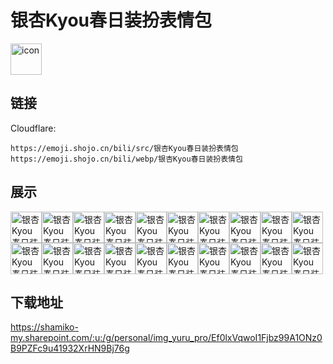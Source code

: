 # 银杏Kyou春日装扮表情包
<img src="https://emoji.shojo.cn/bili/src/银杏Kyou春日装扮表情包/icon.png" width="50" height="50" alt="icon">

## 链接
Cloudflare:
```
https://emoji.shojo.cn/bili/src/银杏Kyou春日装扮表情包
https://emoji.shojo.cn/bili/webp/银杏Kyou春日装扮表情包
```
## 展示
<img src="https://emoji.shojo.cn/bili/src/银杏Kyou春日装扮表情包/银杏Kyou春日装扮表情包-哈？.png" width="50" height="50" alt="银杏Kyou春日装扮表情包-哈？"><img src="https://emoji.shojo.cn/bili/src/银杏Kyou春日装扮表情包/银杏Kyou春日装扮表情包-啊对对对.png" width="50" height="50" alt="银杏Kyou春日装扮表情包-啊对对对"><img src="https://emoji.shojo.cn/bili/src/银杏Kyou春日装扮表情包/银杏Kyou春日装扮表情包-高兴.png" width="50" height="50" alt="银杏Kyou春日装扮表情包-高兴"><img src="https://emoji.shojo.cn/bili/src/银杏Kyou春日装扮表情包/银杏Kyou春日装扮表情包-唱歌.png" width="50" height="50" alt="银杏Kyou春日装扮表情包-唱歌"><img src="https://emoji.shojo.cn/bili/src/银杏Kyou春日装扮表情包/银杏Kyou春日装扮表情包-给你花花.png" width="50" height="50" alt="银杏Kyou春日装扮表情包-给你花花"><img src="https://emoji.shojo.cn/bili/src/银杏Kyou春日装扮表情包/银杏Kyou春日装扮表情包-去郊游.png" width="50" height="50" alt="银杏Kyou春日装扮表情包-去郊游"><img src="https://emoji.shojo.cn/bili/src/银杏Kyou春日装扮表情包/银杏Kyou春日装扮表情包-不高杏.png" width="50" height="50" alt="银杏Kyou春日装扮表情包-不高杏"><img src="https://emoji.shojo.cn/bili/src/银杏Kyou春日装扮表情包/银杏Kyou春日装扮表情包-爱你.png" width="50" height="50" alt="银杏Kyou春日装扮表情包-爱你"><img src="https://emoji.shojo.cn/bili/src/银杏Kyou春日装扮表情包/银杏Kyou春日装扮表情包-庆祝.png" width="50" height="50" alt="银杏Kyou春日装扮表情包-庆祝"><img src="https://emoji.shojo.cn/bili/src/银杏Kyou春日装扮表情包/银杏Kyou春日装扮表情包-星星眼.png" width="50" height="50" alt="银杏Kyou春日装扮表情包-星星眼"><img src="https://emoji.shojo.cn/bili/src/银杏Kyou春日装扮表情包/银杏Kyou春日装扮表情包-你可真杏.png" width="50" height="50" alt="银杏Kyou春日装扮表情包-你可真杏"><img src="https://emoji.shojo.cn/bili/src/银杏Kyou春日装扮表情包/银杏Kyou春日装扮表情包-探头.png" width="50" height="50" alt="银杏Kyou春日装扮表情包-探头"><img src="https://emoji.shojo.cn/bili/src/银杏Kyou春日装扮表情包/银杏Kyou春日装扮表情包-委屈.png" width="50" height="50" alt="银杏Kyou春日装扮表情包-委屈"><img src="https://emoji.shojo.cn/bili/src/银杏Kyou春日装扮表情包/银杏Kyou春日装扮表情包-亲亲.png" width="50" height="50" alt="银杏Kyou春日装扮表情包-亲亲"><img src="https://emoji.shojo.cn/bili/src/银杏Kyou春日装扮表情包/银杏Kyou春日装扮表情包-酷.png" width="50" height="50" alt="银杏Kyou春日装扮表情包-酷"><img src="https://emoji.shojo.cn/bili/src/银杏Kyou春日装扮表情包/银杏Kyou春日装扮表情包-果咩.png" width="50" height="50" alt="银杏Kyou春日装扮表情包-果咩"><img src="https://emoji.shojo.cn/bili/src/银杏Kyou春日装扮表情包/银杏Kyou春日装扮表情包-你没银杏.png" width="50" height="50" alt="银杏Kyou春日装扮表情包-你没银杏"><img src="https://emoji.shojo.cn/bili/src/银杏Kyou春日装扮表情包/银杏Kyou春日装扮表情包-急急急.png" width="50" height="50" alt="银杏Kyou春日装扮表情包-急急急"><img src="https://emoji.shojo.cn/bili/src/银杏Kyou春日装扮表情包/银杏Kyou春日装扮表情包-晕.png" width="50" height="50" alt="银杏Kyou春日装扮表情包-晕"><img src="https://emoji.shojo.cn/bili/src/银杏Kyou春日装扮表情包/银杏Kyou春日装扮表情包-出去！.png" width="50" height="50" alt="银杏Kyou春日装扮表情包-出去！">

## 下载地址

https://shamiko-my.sharepoint.com/:u:/g/personal/img_yuru_pro/Ef0lxVqwoI1Fjbz99A1ONz0B9PZFc9u41932XrHN9Bj76g